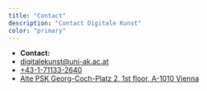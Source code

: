```yaml
---
title: "Contact" 
description: "Contact Digitale Kunst"
color: "primary"
---
```

- **Contact:**
- [digitalekunst@uni-ak.ac.at](mailto:digitalekunst@uni-ak.ac.at) 
- [+43-1-71133-2640](tel:+43-1-71133-2640)
- [Alte PSK Georg-Coch-Platz 2, 1st floor, A-1010 Vienna ](https://earth.google.com/web/search/georg+coch+platz+2/@48.2100152,16.380729,185.72777745a,540.73908743d,35y,0h,0t,0r/data=CoEBGlMSTQolMHg0NzZkMDcwYWJjODAxZWRmOjB4MTkwNGYyZGM0ZGVhNGFmMhna1C_H4RpIQCGHo6t0d2EwQCoSZ2VvcmcgY29jaCBwbGF0eiAyGAIgASImCiQJ1UnDHfcaSEARfgyCR74YSEAZceLdw3VkMEAh13OvksVcMEBCAggBOgMKATBCAggASg0I____________ARAA)


  
